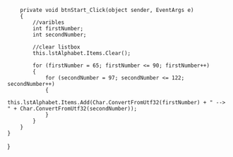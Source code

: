 

        private void btnStart_Click(object sender, EventArgs e)
        {
            //varibles
            int firstNumber;
            int secondNumber;

            //clear listbox
            this.lstAlphabet.Items.Clear();

            for (firstNumber = 65; firstNumber <= 90; firstNumber++)
            {
                for (secondNumber = 97; secondNumber <= 122; secondNumber++)
                {
                    this.lstAlphabet.Items.Add(Char.ConvertFromUtf32(firstNumber) + " --> " + Char.ConvertFromUtf32(secondNumber));
                }                   
            }
        }
    }
}
